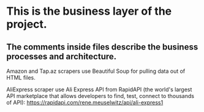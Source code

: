 # This is the business layer of the project.
## The comments inside files describe the business processes and architecture.
Amazon and Tap.az scrapers use Beautiful Soup for pulling data out of HTML files.

AliExpress scraper use Ali Express API from RapidAPI (the world's largest API marketplace that allows developers to find, test, connect to thousands of API):
https://rapidapi.com/rene.meuselwitz/api/ali-express1